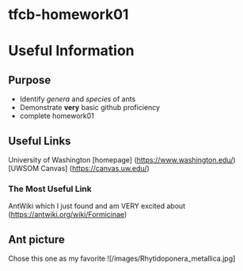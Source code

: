 # tfcb-homework01
# Useful Information
## Purpose
- Identify *genera* and *species* of ants
- Demonstrate **__very__** basic github proficiency
- complete homework01

## Useful Links
University of Washington [homepage] (https://www.washington.edu/)   
[UWSOM Canvas] (https://canvas.uw.edu/)
### The Most Useful Link
AntWiki which I just found and am VERY excited about (https://antwiki.org/wiki/Formicinae)

## Ant picture
Chose this one as my favorite
![/images/Rhytidoponera_metallica.jpg]
